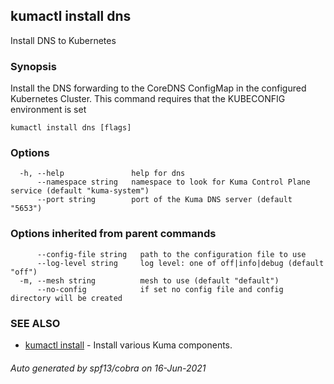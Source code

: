 ## kumactl install dns

Install DNS to Kubernetes

### Synopsis

Install the DNS forwarding to the CoreDNS ConfigMap in the configured Kubernetes Cluster.
This command requires that the KUBECONFIG environment is set

```
kumactl install dns [flags]
```

### Options

```
  -h, --help               help for dns
      --namespace string   namespace to look for Kuma Control Plane service (default "kuma-system")
      --port string        port of the Kuma DNS server (default "5653")
```

### Options inherited from parent commands

```
      --config-file string   path to the configuration file to use
      --log-level string     log level: one of off|info|debug (default "off")
  -m, --mesh string          mesh to use (default "default")
      --no-config            if set no config file and config directory will be created
```

### SEE ALSO

* [kumactl install](kumactl_install.md)	 - Install various Kuma components.

###### Auto generated by spf13/cobra on 16-Jun-2021
